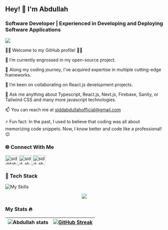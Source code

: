 ## Hey! 👋 I'm Abdullah
### Software Developer | Experienced in Developing and Deploying Software Applications

![](https://komarev.com/ghpvc/?username=abdtriedcoding)

👨‍💻 Welcome to my GitHub profile! 👨‍💻

🔭 I’m currently engrossed in my open-source project.

🌱 Along my coding journey, I've acquired expertise in multiple cutting-edge frameworks.

👯 I’m keen on collaborating on React.js development projects.

💬 Ask me anything about Typescript, React.js, Next.js, Firebase, Sanity, or Tailwind CSS and many more javascript technologies.

📫 You can reach me at siddabdullahofficial@gmail.com

⚡ Fun fact: In the past, I used to believe that coding was all about memorizing code snippets. Now, I know better and code like a professional! 😉

### 🌐 Connect With Me

<a href="https://twitter.com/abdtriedcoding" target="blank"><img src="https://www.svgrepo.com/show/452123/twitter.svg" alt="sidddabdullah" height="30" width="40" />
</a>
<a href="https://www.linkedin.com/in/abdtriedcoding" target="blank"><img src="https://www.svgrepo.com/show/452047/linkedin-1.svg" alt="sidd_abdullah" height="30" width="40" />
</a>
<a href="https://leetcode.com/siddabdullahofficial" target="blank"><img src="https://raw.githubusercontent.com/rahuldkjain/github-profile-readme-generator/master/src/images/icons/Social/leet-code.svg" alt="sidd_abdullah" height="30" width="40" />
</a>

### 🔎 Tech Stack
![My Skills](https://skillicons.dev/icons?i=js,ts,react,tailwind,bootstrap,nextjs,firebase,appwrite,prisma,supabase,postgres,planetscale,mysql,mongodb,gcp,git,github,vercel,vscode,replit,postman)

<p align="center">
    <img src="https://github-readme-stats.vercel.app/api/top-langs?username=abdtriedcoding&show_icons=true&theme=radical" />
</p>

### My Stats 🔥
![Abdullah stats](https://github-readme-stats.vercel.app/api?username=abdtriedcoding&show_icons=true&theme=radical) | [![GitHub Streak](https://streak-stats.demolab.com/?user=abdtriedcoding&theme=dark)](https://git.io/streak-stats) 
--- | --- 
